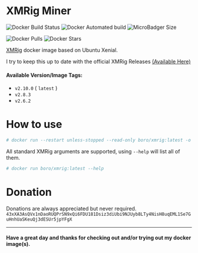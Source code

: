 # XMRig Miner

![Docker Build Status](https://img.shields.io/docker/build/boro/xmrig.svg) ![Docker Automated build](https://img.shields.io/docker/automated/boro/xmrig.svg) ![MicroBadger Size](https://img.shields.io/microbadger/image-size/boro/xmrig/latest.svg)

![Docker Pulls](https://img.shields.io/docker/pulls/boro/xmrig.svg) ![Docker Stars](https://img.shields.io/docker/stars/boro/xmrig.svg)

[XMRig](https://github.com/xmrig/xmrig) docker image based on Ubuntu Xenial.

I try to keep this up to date with the official XMRig Releases [(Available Here)](https://github.com/xmrig/xmrig/releases)

#### Available Version/Image Tags:
- `v2.10.0` ( `latest` )
- `v2.8.3`
- `v2.6.2`

# How to use
```bash
# docker run --restart unless-stopped --read-only boro/xmrig:latest -o POOL01 -u WALLET -p PASSWORD
```

All standard XMRig arguments are supported, using `--help` will list all of them.
```bash
# docker run boro/xmrig:latest --help
```

# Donation
Donations are always appreciated but never required.
`43xXA3AsQVx1nDaoRUQPrSN9xQi6FDU181Dsiz3diUbi9NJUyb8LTy4NisH8uqEML1Se7GuHnhUaSKeuQj3dESUr5jpYFgX`

---

#### Have a great day and thanks for checking out and/or trying out my docker image(s).

